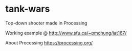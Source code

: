 # tank-wars
Top-down shooter made in Processing

Working example @ http://www.sfu.ca/~pmchung/iat167/

About Processing https://processing.org/
